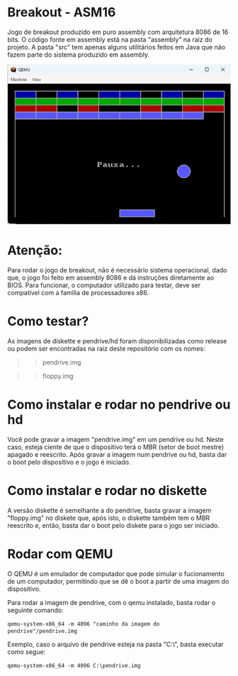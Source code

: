 # Breakout - ASM16
Jogo de breakout produzido em puro assembly com arquitetura 8086 de 16 bits. O código fonte em assembly está na pasta "assembly" na raiz do projeto.
A pasta "src" tem apenas alguns utilitários feitos em Java que não fazem parte do sistema produzido em assembly.

!['Tela do jogo'](breakout.png)

# Atenção:

Para rodar o jogo de breakout, não é necessário sistema operacional, dado que, o jogo foi feito em assembly 8086 e dá instruções diretamente ao BIOS.
Para funcionar, o computador utilizado para testar, deve ser compatível com a família de processadores x86.

# Como testar?

As imagens de diskette e pendrive/hd foram disponibilizadas como release ou podem ser encontradas na raiz deste repositório com os nomes:

>> pendrive.img
  
>> floppy.img

# Como instalar e rodar no pendrive ou hd

Você pode gravar a imagem "pendrive.img" em um pendrive ou hd. Neste caso, esteja ciente de que o dispositivo terá o MBR (setor de boot mestre) apagado e reescrito.
Após gravar a imagem num pendrive ou hd, basta dar o boot pelo dispositivo e o jogo é iniciado.

# Como instalar e rodar no diskette

A versão diskette é semelhante a do pendrive, basta gravar a imagem "floppy.img" no diskete que, após isto, o diskette também tem o MBR reescrito e, então, 
basta dar o boot pelo diskete para o jogo ser iniciado.

# Rodar com QEMU

O QEMU é um emulador de computador que pode simular o fucionamento de um computador, permitindo que se dê o boot a partir de uma imagem do dispositivo.

Para rodar a imagem de pendrive, com o qemu instalado, basta rodar o seguinte comando:

```
qemu-system-x86_64 -m 4096 "caminho da imagem do pendrive"/pendrive.img
```

Exemplo, caso o arquivo de pendrive esteja na pasta "C:\\", basta executar como segue:

```
qemu-system-x86_64 -m 4096 C:\pendrive.img
```
